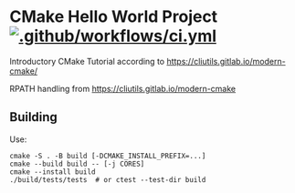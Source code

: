 # CMake Hello World Project [![.github/workflows/ci.yml](https://github.com/maxnoe/cmake_hello/actions/workflows/ci.yml/badge.svg)](https://github.com/maxnoe/cmake_hello/actions/workflows/ci.yml)

Introductory CMake Tutorial according to
https://cliutils.gitlab.io/modern-cmake/


RPATH handling from https://cliutils.gitlab.io/modern-cmake


## Building

Use:
```
cmake -S . -B build [-DCMAKE_INSTALL_PREFIX=...]
cmake --build build -- [-j CORES]
cmake --install build
./build/tests/tests  # or ctest --test-dir build
```
